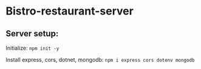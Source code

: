 # Bistro-restaurant-server


## Server setup:

Initialize: `npm init -y`

Install express, cors, dotnet, mongodb: `npm i express cors dotenv mongodb`



